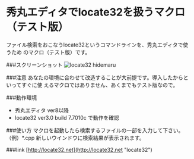 秀丸エディタでlocate32を扱うマクロ（テスト版）
========

ファイル検索をおこなうlocate32というコマンドラインを、秀丸エディタで使うため
のマクロ（テスト版）です。

###スクリーンショット
![locate32 hidemaru](http://cdn-ak.f.st-hatena.com/images/fotolife/o/ohtorii/20110806/20110806205918.gif?1312632026 "locate32")

###注意
あなたの環境に合わせて改造することが大前提です。導入したからといってすぐに使
えるマクロではありません、あくまでもテスト版なので。


###動作環境
- 秀丸エディタ ver8以降
- locate32 ver3.0 build 7.7010c で動作を確認

###使い方
マクロを起動したら検索するファイルの一部を入力して下さい。
（例）*.cpp
新しいウインドウに検索結果が表示されます。


###link
[http://locate32.net](http://locate32.net "locate32")

